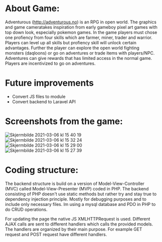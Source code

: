 # About Game:

Adventurous (http://adventurous.no) is an RPG in open world. The graphics and game cameratakes inspiration from early gameboy pixel art games with top down look, especially pokemon games. 
In the game players must chose one profiency from four skills which are farmer, miner, trader and warrior. Players can level up all skills but profiency skill will
unlock certain advantages.
Further the player can explore the open world fighting monsters (daqloons) or go on adventures or trade items with players/NPC. Adventures can give rewards that has
limited access in the normal game. Players are incentivized to go on adventures.

# Future improvements
- Convert JS files to module
- Convert backend to Laravel API

# Screenshots from the game:
![Skjermbilde 2021-03-06 kl  15 40 19](https://user-images.githubusercontent.com/52608380/110211195-bfeae000-7e95-11eb-9aa4-aca35317c6dc.png)
![Skjermbilde 2021-03-06 kl  15 32 24](https://user-images.githubusercontent.com/52608380/110211196-c0837680-7e95-11eb-8be2-99381499d849.png)
![Skjermbilde 2021-03-06 kl  15 29 00](https://user-images.githubusercontent.com/52608380/110211198-c11c0d00-7e95-11eb-9b94-29d37838d9c9.png)
![Skjermbilde 2021-03-06 kl  15 27 39](https://user-images.githubusercontent.com/52608380/110211200-c11c0d00-7e95-11eb-813a-00c4d1beb28f.png)


# Coding structure:

The backend structure is build on a version of Model-View-Controller (MVC) called Model-View-Presenter (MVP) coded in PHP. The backend consisting of PHP doesn't use static methods but rather try and stay true to dependency injection principle. Mostly for debugging purposes and to include only necessary files. Im using a mysql database and PDO in PHP to do CRUD operations.

For updating the page the native JS XMLHTTPRequest is used. Different AJAX calls are sent
to different handlers which calls the provided models. The handlers are organized by their main purpose. For example GET request and POST request have different
handlers.
